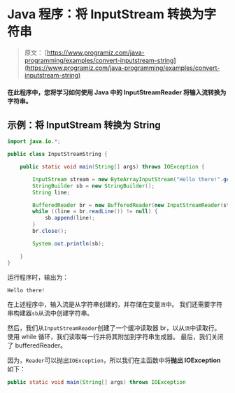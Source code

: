 # Java 程序：将 InputStream 转换为字符串

> 原文： [https://www.programiz.com/java-programming/examples/convert-inputstream-string](https://www.programiz.com/java-programming/examples/convert-inputstream-string)

#### 在此程序中，您将学习如何使用 Java 中的 InputStreamReader 将输入流转换为字符串。

## 示例：将 InputStream 转换为 String

```java
import java.io.*;

public class InputStreamString {

    public static void main(String[] args) throws IOException {

        InputStream stream = new ByteArrayInputStream("Hello there!".getBytes());
        StringBuilder sb = new StringBuilder();
        String line;

        BufferedReader br = new BufferedReader(new InputStreamReader(stream));
        while ((line = br.readLine()) != null) {
            sb.append(line);
        }
        br.close();

        System.out.println(sb);

    }
}
```

运行程序时，输出为：

```java
Hello there!
```

在上述程序中，输入流是从字符串创建的，并存储在变量`流`中。 我们还需要字符串构建器`sb`从流中创建字符串。

然后，我们从`InputStreamReader`创建了一个缓冲读取器 br，以从`流`中读取行。 使用 while 循环，我们读取每一行并将其附加到字符串生成器。 最后，我们关闭了 bufferedReader。

因为，`Reader`可以抛出`IOException`，所以我们在主函数中将**抛出 IOException** 如下：

```java
public static void main(String[] args) throws IOException
```